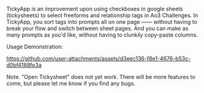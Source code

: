 TickyApp is an improvement upon using checkboxes in google sheets (tickysheets) to select freeforms and relationship tags in Ao3 Challenges. In TickyApp, you sort tags into prompts all on one page —— without having to break your flow and switch between sheet pages. And you can make as many prompts as you'd like, without having to clunkily copy-paste columns. 

Usage Demonstration:

https://github.com/user-attachments/assets/d3eec136-f8e1-4676-b53c-d0bf4188fe3a

Note. "Open Tickysheet" does not yet work. There will be more features to come, but please let me know if you find any bugs.

